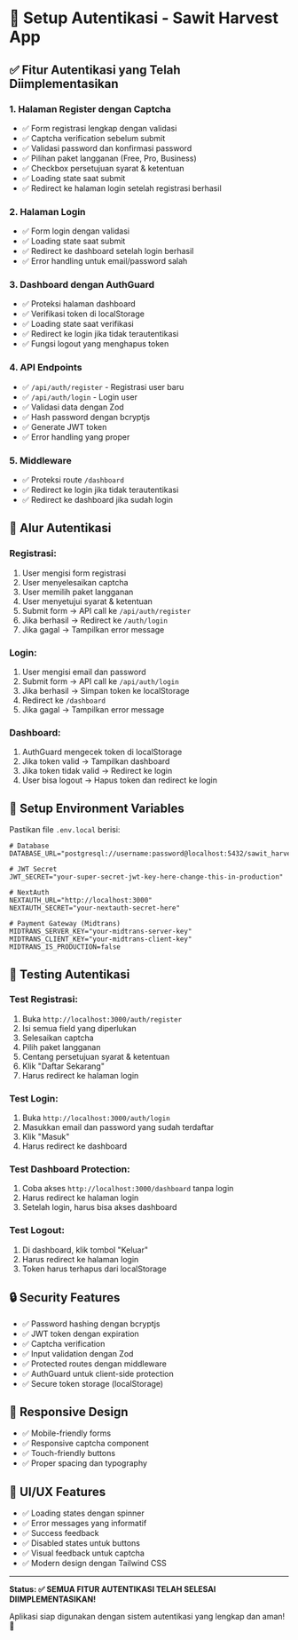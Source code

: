 # 🔐 Setup Autentikasi - Sawit Harvest App

## ✅ Fitur Autentikasi yang Telah Diimplementasikan

### 1. **Halaman Register dengan Captcha**
- ✅ Form registrasi lengkap dengan validasi
- ✅ Captcha verification sebelum submit
- ✅ Validasi password dan konfirmasi password
- ✅ Pilihan paket langganan (Free, Pro, Business)
- ✅ Checkbox persetujuan syarat & ketentuan
- ✅ Loading state saat submit
- ✅ Redirect ke halaman login setelah registrasi berhasil

### 2. **Halaman Login**
- ✅ Form login dengan validasi
- ✅ Loading state saat submit
- ✅ Redirect ke dashboard setelah login berhasil
- ✅ Error handling untuk email/password salah

### 3. **Dashboard dengan AuthGuard**
- ✅ Proteksi halaman dashboard
- ✅ Verifikasi token di localStorage
- ✅ Loading state saat verifikasi
- ✅ Redirect ke login jika tidak terautentikasi
- ✅ Fungsi logout yang menghapus token

### 4. **API Endpoints**
- ✅ `/api/auth/register` - Registrasi user baru
- ✅ `/api/auth/login` - Login user
- ✅ Validasi data dengan Zod
- ✅ Hash password dengan bcryptjs
- ✅ Generate JWT token
- ✅ Error handling yang proper

### 5. **Middleware**
- ✅ Proteksi route `/dashboard`
- ✅ Redirect ke login jika tidak terautentikasi
- ✅ Redirect ke dashboard jika sudah login

## 🚀 Alur Autentikasi

### **Registrasi:**
1. User mengisi form registrasi
2. User menyelesaikan captcha
3. User memilih paket langganan
4. User menyetujui syarat & ketentuan
5. Submit form → API call ke `/api/auth/register`
6. Jika berhasil → Redirect ke `/auth/login`
7. Jika gagal → Tampilkan error message

### **Login:**
1. User mengisi email dan password
2. Submit form → API call ke `/api/auth/login`
3. Jika berhasil → Simpan token ke localStorage
4. Redirect ke `/dashboard`
5. Jika gagal → Tampilkan error message

### **Dashboard:**
1. AuthGuard mengecek token di localStorage
2. Jika token valid → Tampilkan dashboard
3. Jika token tidak valid → Redirect ke login
4. User bisa logout → Hapus token dan redirect ke login

## 🔧 Setup Environment Variables

Pastikan file `.env.local` berisi:

```env
# Database
DATABASE_URL="postgresql://username:password@localhost:5432/sawit_harvest"

# JWT Secret
JWT_SECRET="your-super-secret-jwt-key-here-change-this-in-production"

# NextAuth
NEXTAUTH_URL="http://localhost:3000"
NEXTAUTH_SECRET="your-nextauth-secret-here"

# Payment Gateway (Midtrans)
MIDTRANS_SERVER_KEY="your-midtrans-server-key"
MIDTRANS_CLIENT_KEY="your-midtrans-client-key"
MIDTRANS_IS_PRODUCTION=false
```

## 🎯 Testing Autentikasi

### **Test Registrasi:**
1. Buka `http://localhost:3000/auth/register`
2. Isi semua field yang diperlukan
3. Selesaikan captcha
4. Pilih paket langganan
5. Centang persetujuan syarat & ketentuan
6. Klik "Daftar Sekarang"
7. Harus redirect ke halaman login

### **Test Login:**
1. Buka `http://localhost:3000/auth/login`
2. Masukkan email dan password yang sudah terdaftar
3. Klik "Masuk"
4. Harus redirect ke dashboard

### **Test Dashboard Protection:**
1. Coba akses `http://localhost:3000/dashboard` tanpa login
2. Harus redirect ke halaman login
3. Setelah login, harus bisa akses dashboard

### **Test Logout:**
1. Di dashboard, klik tombol "Keluar"
2. Harus redirect ke halaman login
3. Token harus terhapus dari localStorage

## 🔒 Security Features

- ✅ Password hashing dengan bcryptjs
- ✅ JWT token dengan expiration
- ✅ Captcha verification
- ✅ Input validation dengan Zod
- ✅ Protected routes dengan middleware
- ✅ AuthGuard untuk client-side protection
- ✅ Secure token storage (localStorage)

## 📱 Responsive Design

- ✅ Mobile-friendly forms
- ✅ Responsive captcha component
- ✅ Touch-friendly buttons
- ✅ Proper spacing dan typography

## 🎨 UI/UX Features

- ✅ Loading states dengan spinner
- ✅ Error messages yang informatif
- ✅ Success feedback
- ✅ Disabled states untuk buttons
- ✅ Visual feedback untuk captcha
- ✅ Modern design dengan Tailwind CSS

---

**Status: ✅ SEMUA FITUR AUTENTIKASI TELAH SELESAI DIIMPLEMENTASIKAN!**

Aplikasi siap digunakan dengan sistem autentikasi yang lengkap dan aman! 🎉
